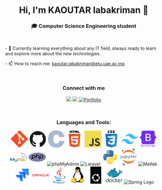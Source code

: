<h1 align="center">Hi, I'm KAOUTAR Iabakriman 👋</h1>
<h3 align="center">🎓 Computer Science Engineering student </h3>
<br>
<p>- 🌱 Currently learning everything about any IT field, always ready to learn and explore more about the new technologies.</p>
<p>- 📫 How to reach me: <a href="mailto:kaoutar.iabakriman@etu.uae.ac.ma">kaoutar.iabakriman@etu.uae.ac.ma</a></p>
<br>
<h3 align="center">Connect with me</h3>

<p align="center">
  <a href="https://www.linkedin.com/in/kaoutar-iabakriman-4525291a8/"><img src="https://img.shields.io/badge/linkedin-%230177B5?style=flat&logo=linkedin&logoColor=white"/></a>
  <a href="https://www.instagram.com/?hl=fr"><img src="https://img.shields.io/badge/instagram-%23E4415F?style=flat&logo=instagram&logoColor=white"/></a>
 <a href="https://kaoutariabakrimansite.netlify.app/" target="_blank">
    <img src="https://img.shields.io/badge/Portfolio-%23000000?style=flat&logo=About.me&logoColor=white" alt="Portfolio" />
  </a>
</p>
<br>
<h3 align="center">Languages and Tools:</h3>
<p align="center">
  <img src="https://raw.githubusercontent.com/devicons/devicon/master/icons/git/git-original.svg" alt="Git" height="55" width="55" />
  <img src="https://raw.githubusercontent.com/devicons/devicon/master/icons/github/github-original.svg" alt="GitHub" height="55" width="55" />
  <img src="https://raw.githubusercontent.com/devicons/devicon/master/icons/c/c-original.svg" alt="C" height="55" width="55" />
    <img src="https://raw.githubusercontent.com/devicons/devicon/master/icons/html5/html5-original-wordmark.svg" alt="HTML5" height="55" width="55" />
  <img src="https://raw.githubusercontent.com/devicons/devicon/master/icons/javascript/javascript-original.svg" alt="JavaScript" height="55" width="55" />
  <img src="https://raw.githubusercontent.com/devicons/devicon/master/icons/css3/css3-original-wordmark.svg" alt="CSS3" height="55" width="55" />
    <img src="https://raw.githubusercontent.com/devicons/devicon/master/icons/tailwindcss/tailwindcss-original.svg" alt="Tailwind CSS" height="55" width="55" />
    <a href="https://getbootstrap.com" target="_blank" rel="noreferrer">
    <img src="https://raw.githubusercontent.com/devicons/devicon/master/icons/bootstrap/bootstrap-plain-wordmark.svg" alt="Bootstrap" width="55" height="55"/>
  </a> 
    <img src="https://raw.githubusercontent.com/devicons/devicon/master/icons/mysql/mysql-original-wordmark.svg" alt="MySQL" height="55" width="55" />
  <img src="https://raw.githubusercontent.com/devicons/devicon/master/icons/php/php-original.svg" alt="PHP" height="55" width="55" />
    <img src="https://www.phpmyadmin.net/static/images/logo-og.png" alt="phpMyAdmin" height="55" width="55" />
  <img src="https://upload.wikimedia.org/wikipedia/commons/9/9a/Laravel.svg" alt="Laravel" height="55" width="55" />
  <img src="https://raw.githubusercontent.com/devicons/devicon/master/icons/python/python-original.svg" alt="Python" height="55" width="55" />
    <img src="https://raw.githubusercontent.com/devicons/devicon/master/icons/jupyter/jupyter-original-wordmark.svg" alt="Jupyter Notebook" height="55" width="55" 
    <img src="https://raw.githubusercontent.com/devicons/devicon/master/icons/github/github-original.svg" alt="GitHub" height="55" width="55" />
    <img src="https://upload.wikimedia.org/wikipedia/commons/2/21/Matlab_Logo.png" alt="Matlab" height="55" width="55" />
  <img src="https://raw.githubusercontent.com/devicons/devicon/master/icons/jira/jira-original.svg" alt="Jira" height="55" width="55" />
  <img src="https://raw.githubusercontent.com/devicons/devicon/master/icons/oracle/oracle-original.svg" alt="Oracle" height="55" width="55" />
  <img src="https://raw.githubusercontent.com/devicons/devicon/master/icons/java/java-original.svg" alt="Java" height="55" width="55" />
  <img src="https://raw.githubusercontent.com/devicons/devicon/master/icons/linux/linux-original.svg" alt="Linux" height="55" width="55" />
  
  <img src="https://raw.githubusercontent.com/devicons/devicon/master/icons/ubuntu/ubuntu-plain.svg" alt="Ubuntu" height="55" width="55" />
    <img src="https://raw.githubusercontent.com/devicons/devicon/master/icons/docker/docker-original-wordmark.svg" alt="Docker" height="55" width="55" />
<img src="https://spring.io/images/icon-spring-b8754d5fbfc50c62e1fddd2c7900b7e4.svg" alt="Spring Logo" width="40" height="40"/>

</p>

